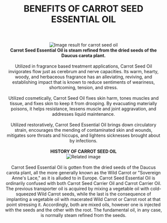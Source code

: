 <header class="article__header separator has-animated" data-animate="">
<h1 class="article__title h2" style="text-align: center;"><strong>BENEFITS OF CARROT SEED ESSENTIAL OIL</strong></h1>
<p><strong></strong></p>
</header>
<div class="article__body rte" itemprop="articleBody" style="text-align: center;"><img src="https://www.organicfacts.net/wp-content/uploads/carrotseedoil.jpg" alt="Image result for carrot seed oil" /></div>
<div class="article__body rte" itemprop="articleBody" style="text-align: center;"></div>
<div class="article__body rte" itemprop="articleBody" style="text-align: center;"><strong>Carrot Seed Essential Oil is steam refined from the dried seeds of the Daucus carota plant.</strong><br /><br />Utilized in fragrance based treatment applications, Carrot Seed Oil invigorates flow just as cerebrum and nerve capacities. Its warm, hearty, woody, and herbaceous fragrance has an alleviating, reviving, and establishing impact that is known to reduce sentiments of weariness, shortcoming, tension, and stress.<br /><br />Utilized cosmetically, Carrot Seed Oil fixes skin harm, tones muscles and tissue, and fixes skin to keep it from drooping. By evacuating materially poisons, it helps resistance, lessens muscle and joint aggravation, and addresses liquid maintenance.<br /><br />Utilized restoratively, Carrot Seed Essential Oil brings down circulatory strain, encourages the mending of contaminated skin and wounds, mitigates sore throats and hiccups, and lightens sicknesses brought about by infections.<br /><br /><strong>HISTORY OF CARROT SEED OIL</strong><br /><img src="https://villagecraftandcandle.com/image/cache/data/Carrot%20Essential%20Oil-780x640.jpg" alt="Related image" /></div>
<div class="article__body rte" itemprop="articleBody" style="text-align: center;"><br />Carrot Seed Essential Oil is gotten from the dried seeds of the Daucus carota plant, all the more generally known as the Wild Carrot or "Sovereign Anne's Lace," as it is alluded to in Europe. Carrot Seed Essential Oil is ordinarily confused with both Carrot Seed Carrier Oil and Carrot Carrier Oil. The previous transporter oil is acquired by mixing a vegetable oil with cold-squeezed Wild Carrot seeds, while the last is the consequence of implanting a vegetable oil with macerated Wild Carrot or Carrot root at that point stressing it. Accordingly, both are mixed oils, however one is injected with the seeds and the other with the root. The fundamental oil, in any case, is normally steam refined from the seeds.</div>
